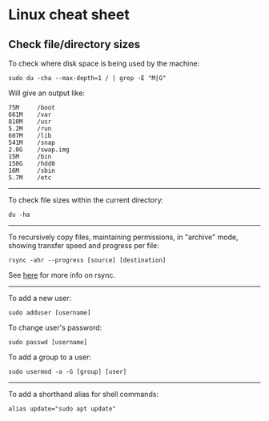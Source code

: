 # Linux cheat sheet

## Check file/directory sizes

To check where disk space is being used by the machine:
```
sudo du -cha --max-depth=1 / | grep -E "M|G"
```
Will give an output like:
```
75M     /boot
661M    /var
810M    /usr
5.2M    /run
607M    /lib
541M    /snap
2.0G    /swap.img
15M     /bin
150G    /hdd0
16M     /sbin
5.7M    /etc
```

---

To check file sizes within the current directory:
```
du -ha
```
---

To recursively copy files, maintaining permissions, in "archive" mode, showing transfer speed and progress per file:
```
rsync -ahr --progress [source] [destination]
```

See [here](https://www.computerhope.com/unix/rsync.htm) for more info on rsync.

---

To add a new user:
```
sudo adduser [username]
```

To change user's password:
```
sudo passwd [username]
```

To add a group to a user:
```
sudo usermod -a -G [group] [user]
```

---

To add a shorthand alias for shell commands:

```
alias update="sudo apt update"
```
